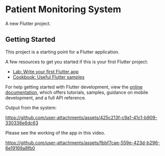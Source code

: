 # Patient Monitoring System

A new Flutter project.

## Getting Started

This project is a starting point for a Flutter application.

A few resources to get you started if this is your first Flutter project:

- [Lab: Write your first Flutter app](https://docs.flutter.dev/get-started/codelab)
- [Cookbook: Useful Flutter samples](https://docs.flutter.dev/cookbook)

For help getting started with Flutter development, view the
[online documentation](https://docs.flutter.dev/), which offers tutorials,
samples, guidance on mobile development, and a full API reference.


Output from the system:

https://github.com/user-attachments/assets/425c213f-c9a1-41c1-b909-330336e6dc63

Please see the working of the app in this video.

https://github.com/user-attachments/assets/fbbf7cae-559e-423d-b296-6e19169a8fb0

